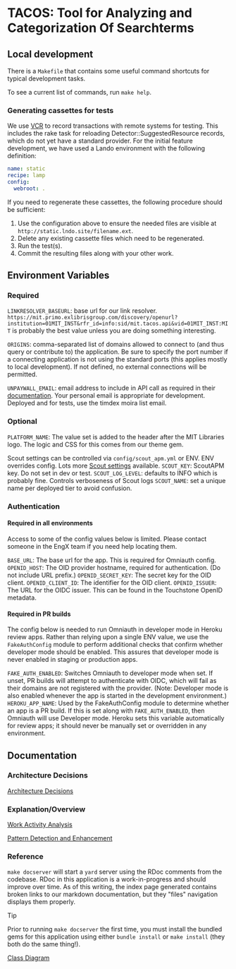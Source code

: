 # TACOS: Tool for Analyzing and Categorization Of Searchterms

## Local development

There is a `Makefile` that contains some useful command shortcuts for typical development tasks.

To see a current list of commands, run `make help`.

### Generating cassettes for tests

We use [VCR](https://github.com/vcr/vcr) to record transactions with remote systems for testing. This includes the rake
task for reloading Detector::SuggestedResource records, which do not yet have a standard provider. For the initial
feature development, we have used a Lando environment with the following definition:

```yml
name: static
recipe: lamp
config:
  webroot: .
```

If you need to regenerate these cassettes, the following procedure should be sufficient:

1. Use the configuration above to ensure the needed files are visible at `http://static.lndo.site/filename.ext`.
2. Delete any existing cassette files which need to be regenerated.
3. Run the test(s).
4. Commit the resulting files along with your other work.

## Environment Variables

### Required

`LINKRESOLVER_BASEURL`: base url for our link resolver. `https://mit.primo.exlibrisgroup.com/discovery/openurl?institution=01MIT_INST&rfr_id=info:sid/mit.tacos.api&vid=01MIT_INST:MIT` is probably the best value unless you are doing something interesting.

`ORIGINS`: comma-separated list of domains allowed to connect to (and thus query or contribute to) the application. Be sure to specify the port number if a connecting application is not using the standard ports (this applies mostly to local development). If not defined, no external connections will be permitted.

`UNPAYWALL_EMAIL`: email address to include in API call as required in their [documentation](https://unpaywall.org/products/api). Your personal email is appropriate for development. Deployed and for tests, use the timdex moira list email.

### Optional

`PLATFORM_NAME`: The value set is added to the header after the MIT Libraries logo. The logic and CSS for this comes
from our theme gem.

Scout settings can be controlled via `config/scout_apm.yml` or ENV. ENV overrides config.
Lots more [Scout settings](https://scoutapm.com/docs/ruby/configuration#environment-variables) available.
`SCOUT_KEY`: ScoutAPM key. Do not set in dev or test.
`SCOUT_LOG_LEVEL`: defaults to INFO which is probably fine. Controls verboseness of Scout logs
`SCOUT_NAME`: set a unique name per deployed tier to avoid confusion.

### Authentication

#### Required in all environments

Access to some of the config values below is limited. Please contact someone in the EngX team if you need help locating
them.

`BASE_URL`: The base url for the app. This is required for Omniauth config.
`OPENID_HOST`: The OID provider hostname, required for authentication. (Do not include URL prefix.)
`OPENID_SECRET_KEY`: The secret key for the OID client.
`OPENID_CLIENT_ID`: The identifier for the OID client.
`OPENID_ISSUER`: The URL for the OIDC issuer. This can be found in the Touchstone OpenID metadata.

#### Required in PR builds

The config below is needed to run Omniauth in developer mode in Heroku review apps. Rather than relying upon a single
ENV value, we use the `FakeAuthConfig` module to perform additional checks that confirm whether developer mode should
be enabled. This assures that developer mode is never enabled in staging or production apps.

`FAKE_AUTH_ENABLED`: Switches Omniauth to developer mode when set. If unset, PR builds will attempt to authenticate with
OIDC, which will fail as their domains are not registered with the provider. (Note: Developer mode is also enabled
whenever the app is started in the development environment.)
`HEROKU_APP_NAME`: Used by the FakeAuthConfig module to determine whether an app is a PR build. If this is set along
with `FAKE_AUTH_ENABLED`, then Omniauth will use Developer mode. Heroku sets this variable automatically for review
apps; it should never be manually set or overridden in any environment.

## Documentation

### Architecture Decisions

[Architecture Decisions](docs/architecture-decisions/)

### Explanation/Overview

[Work Activity Analysis](docs/explanation/work-activity-analysis.md)

[Pattern Detection and Enhancement](docs/explanation/pattern_detection_and_enhancement.md)

### Reference

`make docserver` will start a `yard` server using the RDoc comments from the codebase. RDoc in this application is a work-in-progress and should improve over time. As of this writing, the index page generated contains broken links to our markdown documentation, but they "files" navigation displays them properly.

> [!TIP]  
> Prior to running `make docserver` the first time, you must install the bundled gems for this application using either `bundle install` or `make install` (they both do the same thing!).

[Class Diagram](docs/reference/classes.md)
